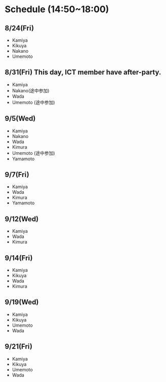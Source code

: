 # Schedule (14:50~18:00)

## 8/24(Fri)

- Kamiya
- Kikuya
- Nakano
- Umemoto

## 8/31(Fri) This day, ICT member have after-party.

- Kamiya
- Nakano(途中参加)
- Wada
- Umemoto (途中参加)

## 9/5(Wed)

- Kamiya
- Nakano
- Wada
- Kimura
- Umemoto (途中参加)
- Yamamoto

## 9/7(Fri)

- Kamiya
- Wada
- Kimura
- Yamamoto

## 9/12(Wed)

- Kamiya
- Wada
- Kimura

## 9/14(Fri)

- Kamiya
- Kikuya
- Wada
- Kimura

## 9/19(Wed)

- Kamiya
- Kikuya
- Umemoto
- Wada

## 9/21(Fri)

- Kamiya
- Kikuya
- Umemoto
- Wada
